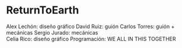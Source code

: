 # ReturnToEarth

Alex Lechón: diseño gráfico
David Ruiz: guión 
Carlos Torres: guión + mecánicas
Sergio Jurado: mecánicas  
Celia Rico: diseño gráfico 
Programación: WE ALL IN THIS TOGETHER

